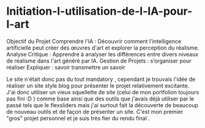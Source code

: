 # Initiation-l-utilisation-de-l-IA-pour-l-art
Objectif du
Projet
Comprendre l'IA : Découvrir comment
l'intelligence artificielle peut créer des
œuvres d'art et explorer la perception du
réalisme.
Analyse Critique : Apprendre à analyser les
différences entre divers niveaux de
réalisme dans l'art généré par IA.
Gestion de Projets : s’organiser pour
réaliser
Expliquer : savoir transmettre un savoir 


Le site n'était donc pas du tout mandatory , cependant je trouvais l'idée de réaliser un site style blog pour présenter le projet relativement excitante. J'ai donc utiliser un vieux squellette de site (celui de mon portfolion toujours pas fini :D ) comme base ainsi que des outils que j'avais déjà utiliser par le passé tels que le flexsliders mais j'ai surtout fait la découverte de beaucoup de nouveau outils et de façon de présenter un site. C'est mon premier "gros" projet personnel et je suis très fier du rendu final .
